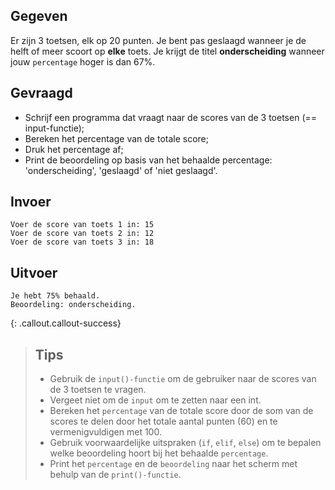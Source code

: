 ## Gegeven
Er zijn 3 toetsen, elk op 20 punten.
Je bent pas geslaagd wanneer je de helft of meer scoort op **elke** toets.
Je krijgt de titel **onderscheiding** wanneer jouw `percentage` hoger is dan 67%. 

## Gevraagd
* Schrijf een programma dat vraagt naar de scores van de 3 toetsen (== input-functie);
* Bereken het percentage van de totale score;
* Druk het percentage af;
* Print de beoordeling op basis van het behaalde percentage: 'onderscheiding', 'geslaagd' of 'niet geslaagd'.

## Invoer
```
Voer de score van toets 1 in: 15
Voer de score van toets 2 in: 12
Voer de score van toets 3 in: 18

```

## Uitvoer
```
Je hebt 75% behaald.
Beoordeling: onderscheiding.

```

{: .callout.callout-success}
>## Tips
>* Gebruik de `input()-functie` om de gebruiker naar de scores van de 3 toetsen te vragen. 
>* Vergeet niet om de `input` om te zetten naar een int.
>* Bereken het `percentage` van de totale score door de som van de scores te delen door het totale aantal punten (60) en te vermenigvuldigen met 100.
>* Gebruik voorwaardelijke uitspraken (`if`, `elif`, `else`) om te bepalen welke beoordeling hoort bij het behaalde `percentage`.
>* Print het `percentage` en de `beoordeling` naar het scherm met behulp van de `print()-functie`.

